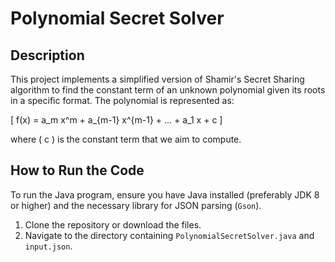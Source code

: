 # Polynomial Secret Solver

## Description
This project implements a simplified version of Shamir's Secret Sharing algorithm to find the constant term of an unknown polynomial given its roots in a specific format. The polynomial is represented as:

\[ f(x) = a_m x^m + a_{m-1} x^{m-1} + ... + a_1 x + c \]

where \( c \) is the constant term that we aim to compute.

## How to Run the Code
To run the Java program, ensure you have Java installed (preferably JDK 8 or higher) and the necessary library for JSON parsing (`Gson`).

1. Clone the repository or download the files.
2. Navigate to the directory containing `PolynomialSecretSolver.java` and `input.json`.

